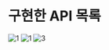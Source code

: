 # 구현한 API 목록

![1](/uploads/20a5d9397d03366b02b1f68d2243c570/1.PNG)
![1](/uploads/51c192ee0ddfda7e8c313d03589e681f/1.PNG)
![3](/uploads/c545cc169f6d90a01844d50aa57dd689/3.PNG)
